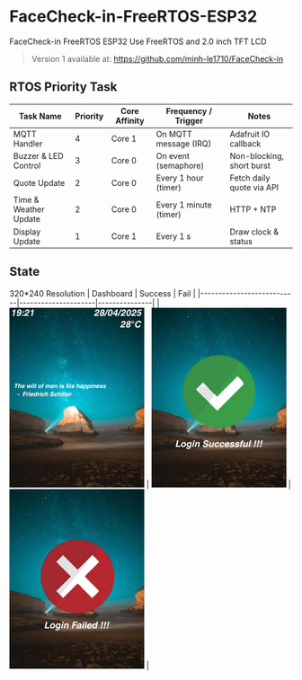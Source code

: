 # FaceCheck-in-FreeRTOS-ESP32
FaceCheck-in FreeRTOS ESP32 Use FreeRTOS and 2.0 inch TFT LCD
> Version 1 available at: https://github.com/minh-le1710/FaceCheck-in
## RTOS Priority Task
| Task Name                 | Priority         | Core Affinity | Frequency / Trigger       | Notes                     |
|---------------------------|---------------------|---------------|--------------------------|---------------------------|
| MQTT Handler              | 4                 | Core 1        | On MQTT message (IRQ)    | Adafruit IO callback      |
| Buzzer & LED Control      | 3        | Core 0        | On event (semaphore)     | Non-blocking, short burst |
| Quote Update            | 2       | Core 0        | Every 1 hour (timer)        | Fetch daily quote via API    |
| Time & Weather Update     | 2               | Core 0        | Every 1 minute (timer)      | HTTP + NTP                |
| Display Update            | 1                | Core 1        | Every 1 s                   | Draw clock & status       |

## State
320*240 Resolution
| Dashboard            | Success         | Fail |
|---------------------------|---------------------|---------------|
| ![Dashboard](face-checkin-2/dashboard.png)        | ![Dashboard](face-checkin-2/success.png)             |  ![Dashboard](face-checkin-2/fail.png)     | 
